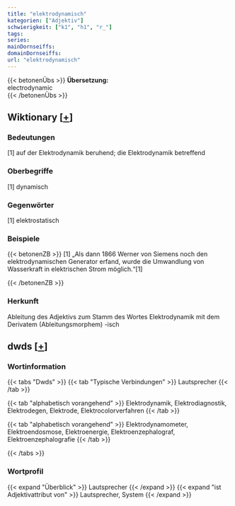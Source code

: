 ```yaml
---
title: "elektrodynamisch"
kategorien: ["Adjektiv"]
schwierigkeit: ["k1", "h1", "r_"]
tags:
series:
mainDornseiffs:
domainDornseiffs:
url: "elektrodynamisch"
---
```


{{< betonenÜbs >}}
**Übersetzung:**  
electrodynamic  
{{< /betonenÜbs >}}

## Wiktionary [[+](https://de.wiktionary.org/wiki/elektrodynamisch)]

### Bedeutungen
[1] auf der Elektrodynamik beruhend; die Elektrodynamik betreffend  

### Oberbegriffe
[1] dynamisch  

### Gegenwörter
[1] elektrostatisch  

### Beispiele
{{< betonenZB >}}
[1] „Als dann 1866 Werner von Siemens noch den elektrodynamischen Generator erfand, wurde die Umwandlung von Wasserkraft in elektrischen Strom möglich.“[1]  

{{< /betonenZB >}}
### Herkunft
Ableitung des Adjektivs zum Stamm des Wortes Elektrodynamik mit dem Derivatem (Ableitungsmorphem) -isch  



## dwds [[+](https://www.dwds.de/wb/elektrodynamisch)]

### Wortinformation
{{< tabs "Dwds" >}}
{{< tab "Typische Verbindungen" >}}
Lautsprecher
{{< /tab >}}

{{< tab "alphabetisch vorangehend" >}}
Elektrodynamik, Elektrodiagnostik, Elektrodegen, Elektrode, Elektrocolorverfahren
{{< /tab >}}

{{< tab "alphabetisch vorangehend" >}}
Elektrodynamometer, Elektroendosmose, Elektroenergie, Elektroenzephalograf, Elektroenzephalografie
{{< /tab >}}

{{< /tabs >}}

### Wortprofil
{{< expand "Überblick" >}} Lautsprecher {{< /expand >}}
{{< expand "ist Adjektivattribut von" >}} Lautsprecher, System {{< /expand >}}

